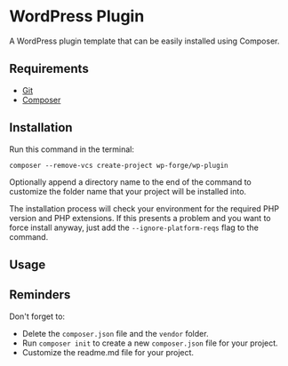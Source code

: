# WordPress Plugin

A WordPress plugin template that can be easily installed using Composer.

## Requirements

- [Git](https://git-scm.com/book/en/v2/Getting-Started-Installing-Git)
- [Composer](https://getcomposer.org/doc/00-intro.md)

## Installation

Run this command in the terminal:
```
composer --remove-vcs create-project wp-forge/wp-plugin
``` 

Optionally append a directory name to the end of the command to customize the folder name that your project will be installed into.

The installation process will check your environment for the required PHP version and PHP extensions. If this presents a problem and you want to force install anyway, just add the `--ignore-platform-reqs` flag to the command.

## Usage



## Reminders

Don't forget to:

- Delete the `composer.json` file and the `vendor` folder.
- Run `composer init` to create a new `composer.json` file for your project.
- Customize the readme.md file for your project.
